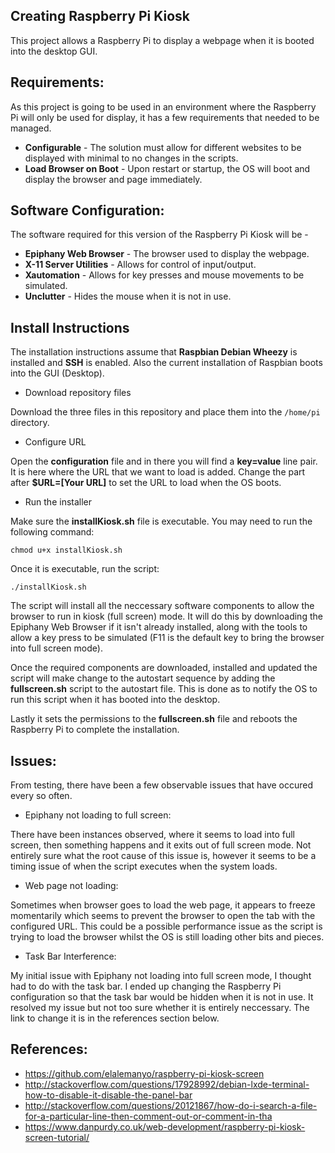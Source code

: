 ## Creating Raspberry Pi Kiosk

This project allows a Raspberry Pi to display a webpage when it is booted into the desktop GUI. 

## Requirements:

As this project is going to be used in an environment where the Raspberry Pi will only be used for display, it has a few requirements that needed to be managed.

- **Configurable** - The solution must allow for different websites to be displayed with minimal to no changes in the scripts.
- **Load Browser on Boot** - Upon restart or startup, the OS will boot and display the browser and page immediately.

## Software Configuration:

The software required for this version of the Raspberry Pi Kiosk will be -

- **Epiphany Web Browser** - The browser used to display the webpage.
- **X-11 Server Utilities** - Allows for control of input/output.
- **Xautomation** - Allows for key presses and mouse movements to be simulated.
- **Unclutter** - Hides the mouse when it is not in use.

## Install Instructions

The installation instructions assume that **Raspbian Debian Wheezy** is installed and **SSH** is enabled. Also the current installation of Raspbian boots into the GUI (Desktop).

- Download repository files

Download the three files in this repository and place them into the ```/home/pi``` directory.

- Configure URL

Open the **configuration** file and in there you will find a **key=value** line pair. It is here where the URL that we want to load is added. Change the part after **$URL=[Your URL]** to set the URL to load when the OS boots.

- Run the installer

Make sure the **installKiosk.sh** file is executable. You may need to run the following command:

`chmod u+x installKiosk.sh`

Once it is executable, run the script:

`./installKiosk.sh`

The script will install all the neccessary software components to allow the browser to run in kiosk (full screen) mode. It will do this by downloading the Epiphany Web Browser if it isn't already installed, along with the tools to allow a key press to be simulated (F11 is the default key to bring the browser into full screen mode).

Once the required components are downloaded, installed and updated the script will make change to the autostart sequence by adding the **fullscreen.sh** script to the autostart file. This is done as to notify the OS to run this script when it has booted into the desktop.

Lastly it sets the permissions to the **fullscreen.sh** file and reboots the Raspberry Pi to complete the installation.

## Issues:

From testing, there have been a few observable issues that have occured every so often.

- Epiphany not loading to full screen:

There have been instances observed, where it seems to load into full screen, then something happens and it exits out of full screen mode. Not entirely sure what the root cause of this issue is, however it seems to be a timing issue of when the script executes when the system loads.

- Web page not loading:

Sometimes when browser goes to load the web page, it appears to freeze momentarily which seems to prevent the browser to open the tab with the configured URL. This could be a possible performance issue as the script is trying to load the browser whilst the OS is still loading other bits and pieces.

- Task Bar Interference:

My initial issue with Epiphany not loading into full screen mode, I thought had to do with the task bar. I ended up changing the Raspberry Pi configuration so that the task bar would be hidden when it is not in use. It resolved my issue but not too sure whether it is entirely neccessary. The link to change it is in the references section below.

## References:

- https://github.com/elalemanyo/raspberry-pi-kiosk-screen
- http://stackoverflow.com/questions/17928992/debian-lxde-terminal-how-to-disable-it-disable-the-panel-bar
- http://stackoverflow.com/questions/20121867/how-do-i-search-a-file-for-a-particular-line-then-comment-out-or-comment-in-tha
- https://www.danpurdy.co.uk/web-development/raspberry-pi-kiosk-screen-tutorial/





